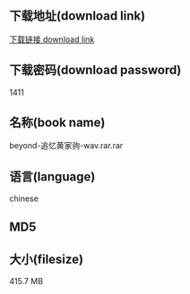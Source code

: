 ## 下载地址(download link)
[下载链接 download link](https://voluble-croquembouche-d321dc.netlify.app/?s=beyond-%E8%BF%BD%E5%BF%86%E9%BB%84%E5%AE%B6%E9%A9%B9-wav.rar)

## 下载密码(download password)
1411

## 名称(book name)
beyond-追忆黄家驹-wav.rar.rar

## 语言(language)
chinese

## MD5


## 大小(filesize)
415.7 MB
